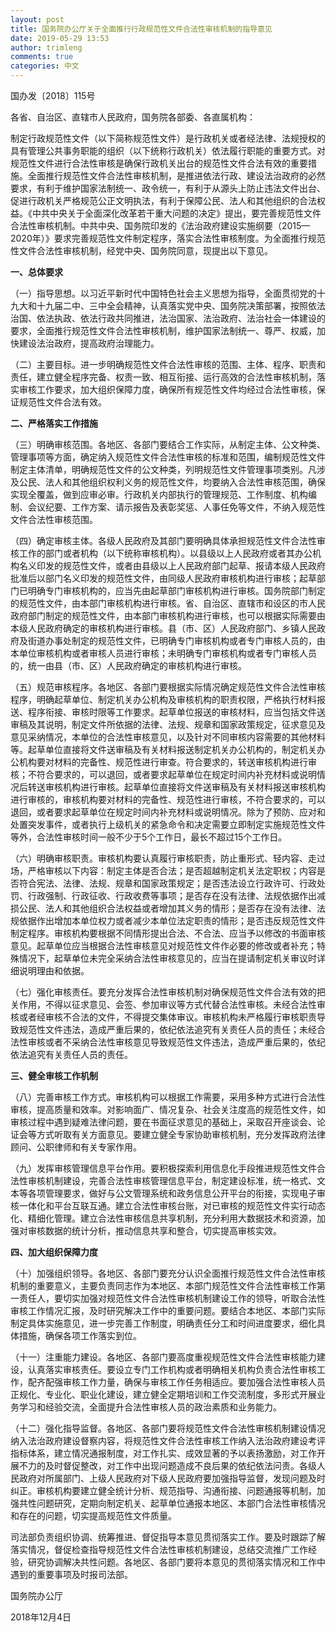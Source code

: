 ```yaml
---
layout: post
title: 国务院办公厅关于全面推行行政规范性文件合法性审核机制的指导意见
date: 2019-05-29 13:53
author: trimleng
comments: true
categories: 中文
---
```

<!-- wp:paragraph -->
<p>国办发〔2018〕115号</p>
<!-- /wp:paragraph -->

<!-- wp:paragraph -->
<p>各省、自治区、直辖市人民政府，国务院各部委、各直属机构：</p>
<!-- /wp:paragraph -->

<!-- wp:paragraph -->
<p>制定行政规范性文件（以下简称规范性文件）是行政机关或者经法律、法规授权的具有管理公共事务职能的组织（以下统称行政机关）依法履行职能的重要方式。对规范性文件进行合法性审核是确保行政机关出台的规范性文件合法有效的重要措施。全面推行规范性文件合法性审核机制，是推进依法行政、建设法治政府的必然要求，有利于维护国家法制统一、政令统一，有利于从源头上防止违法文件出台、促进行政机关严格规范公正文明执法，有利于保障公民、法人和其他组织的合法权益。《中共中央关于全面深化改革若干重大问题的决定》提出，要完善规范性文件合法性审核机制。中共中央、国务院印发的《法治政府建设实施纲要（2015—2020年）》要求完善规范性文件制定程序，落实合法性审核制度。为全面推行规范性文件合法性审核机制，经党中央、国务院同意，现提出以下意见。</p>
<!-- /wp:paragraph -->

<!-- wp:more -->
<!--more-->
<!-- /wp:more -->

<!-- wp:paragraph -->
<p><strong>一、总体要求</strong></p>
<!-- /wp:paragraph -->

<!-- wp:paragraph -->
<p>（一）指导思想。以习近平新时代中国特色社会主义思想为指导，全面贯彻党的十九大和十九届二中、三中全会精神，认真落实党中央、国务院决策部署，按照依法治国、依法执政、依法行政共同推进，法治国家、法治政府、法治社会一体建设的要求，全面推行规范性文件合法性审核机制，维护国家法制统一、尊严、权威，加快建设法治政府，提高政府治理能力。</p>
<!-- /wp:paragraph -->

<!-- wp:paragraph -->
<p>（二）主要目标。进一步明确规范性文件合法性审核的范围、主体、程序、职责和责任，建立健全程序完备、权责一致、相互衔接、运行高效的合法性审核机制，落实审核工作要求，加大组织保障力度，确保所有规范性文件均经过合法性审核，保证规范性文件合法有效。</p>
<!-- /wp:paragraph -->

<!-- wp:paragraph -->
<p><strong>二、严格落实工作措施</strong></p>
<!-- /wp:paragraph -->

<!-- wp:paragraph -->
<p>（三）明确审核范围。各地区、各部门要结合工作实际，从制定主体、公文种类、管理事项等方面，确定纳入规范性文件合法性审核的标准和范围，编制规范性文件制定主体清单，明确规范性文件的公文种类，列明规范性文件管理事项类别。凡涉及公民、法人和其他组织权利义务的规范性文件，均要纳入合法性审核范围，确保实现全覆盖，做到应审必审。行政机关内部执行的管理规范、工作制度、机构编制、会议纪要、工作方案、请示报告及表彰奖惩、人事任免等文件，不纳入规范性文件合法性审核范围。</p>
<!-- /wp:paragraph -->

<!-- wp:paragraph -->
<p>（四）确定审核主体。各级人民政府及其部门要明确具体承担规范性文件合法性审核工作的部门或者机构（以下统称审核机构）。以县级以上人民政府或者其办公机构名义印发的规范性文件，或者由县级以上人民政府部门起草、报请本级人民政府批准后以部门名义印发的规范性文件，由同级人民政府审核机构进行审核；起草部门已明确专门审核机构的，应当先由起草部门审核机构进行审核。国务院部门制定的规范性文件，由本部门审核机构进行审核。省、自治区、直辖市和设区的市人民政府部门制定的规范性文件，由本部门审核机构进行审核，也可以根据实际需要由本级人民政府确定的审核机构进行审核。县（市、区）人民政府部门、乡镇人民政府及街道办事处制定的规范性文件，已明确专门审核机构或者专门审核人员的，由本单位审核机构或者审核人员进行审核；未明确专门审核机构或者专门审核人员的，统一由县（市、区）人民政府确定的审核机构进行审核。</p>
<!-- /wp:paragraph -->

<!-- wp:paragraph -->
<p>（五）规范审核程序。各地区、各部门要根据实际情况确定规范性文件合法性审核程序，明确起草单位、制定机关办公机构及审核机构的职责权限，严格执行材料报送、程序衔接、审核时限等工作要求。起草单位报送的审核材料，应当包括文件送审稿及其说明，制定文件所依据的法律、法规、规章和国家政策规定，征求意见及意见采纳情况，本单位的合法性审核意见，以及针对不同审核内容需要的其他材料等。起草单位直接将文件送审稿及有关材料报送制定机关办公机构的，制定机关办公机构要对材料的完备性、规范性进行审查。符合要求的，转送审核机构进行审核；不符合要求的，可以退回，或者要求起草单位在规定时间内补充材料或说明情况后转送审核机构进行审核。起草单位直接将文件送审稿及有关材料报送审核机构进行审核的，审核机构要对材料的完备性、规范性进行审核，不符合要求的，可以退回，或者要求起草单位在规定时间内补充材料或说明情况。除为了预防、应对和处置突发事件，或者执行上级机关的紧急命令和决定需要立即制定实施规范性文件等外，合法性审核时间一般不少于5个工作日，最长不超过15个工作日。</p>
<!-- /wp:paragraph -->

<!-- wp:paragraph -->
<p>（六）明确审核职责。审核机构要认真履行审核职责，防止重形式、轻内容、走过场，严格审核以下内容：制定主体是否合法；是否超越制定机关法定职权；内容是否符合宪法、法律、法规、规章和国家政策规定；是否违法设立行政许可、行政处罚、行政强制、行政征收、行政收费等事项；是否存在没有法律、法规依据作出减损公民、法人和其他组织合法权益或者增加其义务的情形；是否存在没有法律、法规依据作出增加本单位权力或者减少本单位法定职责的情形；是否违反规范性文件制定程序。审核机构要根据不同情形提出合法、不合法、应当予以修改的书面审核意见。起草单位应当根据合法性审核意见对规范性文件作必要的修改或者补充；特殊情况下，起草单位未完全采纳合法性审核意见的，应当在提请制定机关审议时详细说明理由和依据。</p>
<!-- /wp:paragraph -->

<!-- wp:paragraph -->
<p>（七）强化审核责任。要充分发挥合法性审核机制对确保规范性文件合法有效的把关作用，不得以征求意见、会签、参加审议等方式代替合法性审核。未经合法性审核或者经审核不合法的文件，不得提交集体审议。审核机构未严格履行审核职责导致规范性文件违法，造成严重后果的，依纪依法追究有关责任人员的责任；未经合法性审核或者不采纳合法性审核意见导致规范性文件违法，造成严重后果的，依纪依法追究有关责任人员的责任。</p>
<!-- /wp:paragraph -->

<!-- wp:paragraph -->
<p><strong>三、健全审核工作机制</strong></p>
<!-- /wp:paragraph -->

<!-- wp:paragraph -->
<p>（八）完善审核工作方式。审核机构可以根据工作需要，采用多种方式进行合法性审核，提高质量和效率。对影响面广、情况复杂、社会关注度高的规范性文件，如审核过程中遇到疑难法律问题，要在书面征求意见的基础上，采取召开座谈会、论证会等方式听取有关方面意见。要建立健全专家协助审核机制，充分发挥政府法律顾问、公职律师和有关专家作用。</p>
<!-- /wp:paragraph -->

<!-- wp:paragraph -->
<p>（九）发挥审核管理信息平台作用。要积极探索利用信息化手段推进规范性文件合法性审核机制建设，完善合法性审核管理信息平台，制定建设标准，统一格式、文本等各项管理要求，做好与公文管理系统和政务信息公开平台的衔接，实现电子审核一体化和平台互联互通。建立合法性审核台账，对已审核的规范性文件实行动态化、精细化管理。建立合法性审核信息共享机制，充分利用大数据技术和资源，加强对审核数据的统计分析，推动信息共享和整合，切实提高审核实效。</p>
<!-- /wp:paragraph -->

<!-- wp:paragraph -->
<p><strong>四、加大组织保障力度</strong></p>
<!-- /wp:paragraph -->

<!-- wp:paragraph -->
<p>（十）加强组织领导。各地区、各部门要充分认识全面推行规范性文件合法性审核机制的重要意义，主要负责同志作为本地区、本部门规范性文件合法性审核工作第一责任人，要切实加强对规范性文件合法性审核机制建设工作的领导，听取合法性审核工作情况汇报，及时研究解决工作中的重要问题。要结合本地区、本部门实际制定具体实施意见，进一步完善工作制度，明确责任分工和时间进度要求，细化具体措施，确保各项工作落实到位。</p>
<!-- /wp:paragraph -->

<!-- wp:paragraph -->
<p>（十一）注重能力建设。各地区、各部门要高度重视规范性文件合法性审核能力建设，认真落实审核责任。要设立专门工作机构或者明确相关机构负责合法性审核工作，配齐配强审核工作力量，确保与审核工作任务相适应。要加强合法性审核人员正规化、专业化、职业化建设，建立健全定期培训和工作交流制度，多形式开展业务学习和经验交流，全面提升合法性审核人员的政治素质和业务能力。</p>
<!-- /wp:paragraph -->

<!-- wp:paragraph -->
<p>（十二）强化指导监督。各地区、各部门要将规范性文件合法性审核机制建设情况纳入法治政府建设督察内容，将规范性文件合法性审核工作纳入法治政府建设考评指标体系，建立情况通报制度，对工作扎实、成效显著的予以表扬激励，对工作开展不力的及时督促整改，对工作中出现问题造成不良后果的依纪依法问责。各级人民政府对所属部门、上级人民政府对下级人民政府要加强指导监督，发现问题及时纠正。审核机构要建立健全统计分析、规范指导、沟通衔接、问题通报等机制，加强共性问题研究，定期向制定机关、起草单位通报本地区、本部门合法性审核情况和存在的问题，切实提高规范性文件质量。</p>
<!-- /wp:paragraph -->

<!-- wp:paragraph -->
<p>司法部负责组织协调、统筹推进、督促指导本意见贯彻落实工作。要及时跟踪了解落实情况，督促检查指导规范性文件合法性审核机制建设，总结交流推广工作经验，研究协调解决共性问题。各地区、各部门要将本意见的贯彻落实情况和工作中遇到的重要事项及时报司法部。</p>
<!-- /wp:paragraph -->

<!-- wp:paragraph -->
<p>国务院办公厅&nbsp;&nbsp;&nbsp;&nbsp;&nbsp;&nbsp;&nbsp;&nbsp;&nbsp;&nbsp;&nbsp;</p>
<!-- /wp:paragraph -->

<!-- wp:paragraph -->
<p>2018年12月4日</p>
<!-- /wp:paragraph -->
